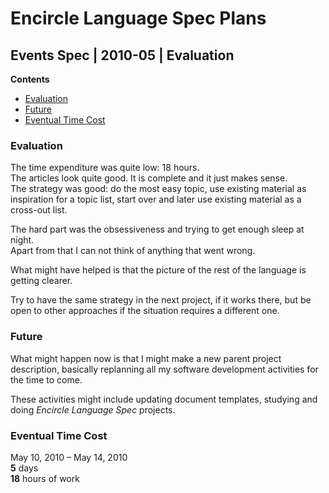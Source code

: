 ﻿Encircle Language Spec Plans
============================

Events Spec | 2010-05 | Evaluation
----------------------------------

__Contents__

- [Evaluation](#evaluation)
- [Future](#future)
- [Eventual Time Cost](#eventual-time-cost)

### Evaluation

The time expenditure was quite low: 18 hours.  
The articles look quite good. It is complete and it just makes sense.  
The strategy was good: do the most easy topic, use existing material as inspiration for a topic list, start over and later use existing material as a cross-out list.

The hard part was the obsessiveness and trying to get enough sleep at night.  
Apart from that I can not think of anything that went wrong.

What might have helped is that the picture of the rest of the language is getting clearer.

Try to have the same strategy in the next project, if it works there, but be open to other approaches if the situation requires a different one.

### Future

What might happen now is that I might make a new parent project description, basically replanning all my software development activities for the time to come.

These activities might include updating document templates, studying and doing *Encircle Language Spec* projects.

### Eventual Time Cost

May 10, 2010 – May 14, 2010  
__5__ days  
__18__ hours of work